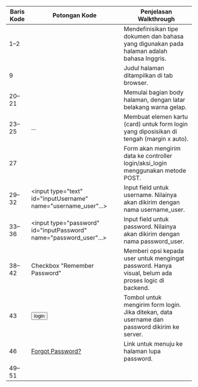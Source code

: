 | Baris Kode | Potongan Kode                                                                 | Penjelasan Walkthrough                                                                                 |
|------------|--------------------------------------------------------------------------------|---------------------------------------------------------------------------------------------------------|
| 1–2        | <!DOCTYPE html> <html lang="en">                                              | Mendefinisikan tipe dokumen dan bahasa yang digunakan pada halaman adalah bahasa Inggris.              |
| 9          | <title>SB Admin - Login</title>                                               | Judul halaman ditampilkan di tab browser.                                                              |
| 20–21      | <body class="bg-dark">                                                        | Memulai bagian body halaman, dengan latar belakang warna gelap.                                        |
| 23–25      | <div class="card card-login mx-auto mt-5">...</div>                           | Membuat elemen kartu (card) untuk form login yang diposisikan di tengah (margin x auto).               |
| 27         | <form action="<?php echo base_url('login/aksi_login'); ?>" method="post">     | Form akan mengirim data ke controller login/aksi_login menggunakan metode POST.                        |
| 29–32      | <input type="text" id="inputUsername" name="username_user"...>                | Input field untuk username. Nilainya akan dikirim dengan nama username_user.                           |
| 33–36      | <input type="password" id="inputPassword" name="password_user"...>            | Input field untuk password. Nilainya akan dikirim dengan nama password_user.                           |
| 38–42      | Checkbox "Remember Password"                                                  | Memberi opsi kepada user untuk mengingat password. Hanya visual, belum ada proses logic di backend.    |
| 43         | <input class="btn btn-primary btn-block" type="submit" value="login">         | Tombol untuk mengirim form login. Jika ditekan, data username dan password dikirim ke server.          |
| 46         | <a class="d-block small" href="...">Forgot Password?</a>                      | Link untuk menuju ke halaman lupa password.                                                            |
| 49–51      | <script src="vendor/jquery/jquery.min.js"> dan lainnya                        | JavaScript tambahan dari jQuery dan Bootstrap untuk interaksi halaman (misal: animasi, validasi UI).   |
